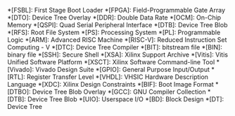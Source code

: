 *[FSBL]: First Stage Boot Loader
*[FPGA]: Field-Programmable Gate Array
*[DTO]: Device Tree Overlay
*[DDR]: Double Data Rate
*[OCM]: On-Chip Memory
*[QSPI]: Quad Serial Peripheral Interface
*[DTB]: Device Tree Blob
*[RFS]: Root File System
*[PS]: Processing System
*[PL]: Programmable Logic
*[ARM]: Advanced RISC Machine
*[RISC-V]: Reduced Instruction Set Computing - V
*[DTC]: Device Tree Compiler
*[BIT]: bitstream file
*[BIN]: binary file
*[SSH]: Secure Shell
*[XSA]: Xilinx Support Archive
*[Vitis]: Vitis Unified Software Platform
*[XSCT]: Xilinx Software Command-line Tool
*[Vivado]: Vivado Design Suite
*[GPIO]: General Purpose Input/Output
*[RTL]: Register Transfer Level
*[VHDL]: VHSIC Hardware Description Language
*[XDC]: Xilinx Design Constraints
*[BIF]: Boot Image Format
*[DTBO]: Device Tree Blob Overlay
*[GCC]: GNU Compiler Collection
*[DTB]: Device Tree Blob
*[UIO]: Userspace I/O
*[BD]: Block Design
*[DT]: Device Tree